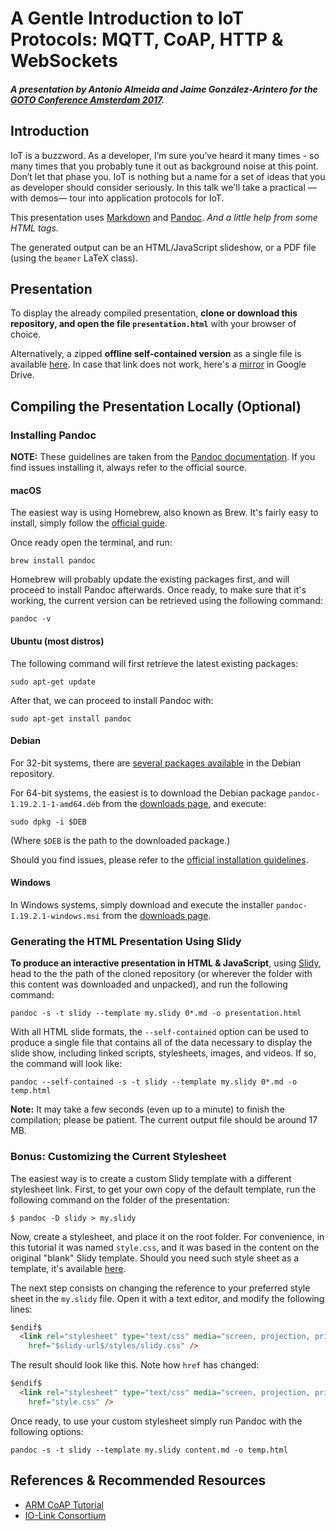 # A Gentle Introduction to IoT Protocols: MQTT, CoAP, HTTP & WebSockets

#### _A presentation by Antonio Almeida and Jaime González-Arintero for the [GOTO Conference Amsterdam 2017](https://gotoams.nl/2017/sessions/126)._

## Introduction

IoT is a buzzword. As a developer, I’m sure you’ve heard it many times - so many times that you probably tune it out as background noise at this point. Don’t let that phase you. IoT is nothing but a name for a set of ideas that you as developer should consider seriously. In this talk we'll take a practical &mdash;with demos&mdash; tour into application protocols for IoT.

This presentation uses [Markdown](https://en.wikipedia.org/wiki/Markdown) and [Pandoc](http://pandoc.org). _And a little help from some HTML tags._

The generated output can be an HTML/JavaScript slideshow, or a PDF file (using the `beamer` LaTeX class).

## Presentation

To display the already compiled presentation, **clone or download this repository, and open the file `presentation.html`** with your browser of choice.

Alternatively, a zipped **offline self-contained version** as a single file is available [here](https://github.com/chronoclast/gotoams2017/raw/master/downloads/GOTOAMS-2017-IoT-Protocols.zip). In case that link does not work, here's a [mirror](https://drive.google.com/open?id=0B8MA2me0e_7lNE1jOEYtOWVNcTg) in Google Drive.

## Compiling the Presentation Locally (Optional)

### Installing Pandoc

**NOTE:** These guidelines are taken from the [Pandoc documentation](http://pandoc.org/installing.html). If you find issues installing it, always refer to the official source.

#### macOS

The easiest way is using Homebrew, also known as Brew. It's fairly easy to install, simply follow the [official guide](https://brew.sh).

Once ready open the terminal, and run:

    brew install pandoc

Homebrew will probably update the existing packages first, and will proceed to install Pandoc afterwards. Once ready, to make sure that it's working, the current version can be retrieved using the following command:

    pandoc -v

#### Ubuntu (most distros)

The following command will first retrieve the latest existing packages:

    sudo apt-get update

After that, we can proceed to install Pandoc with:

    sudo apt-get install pandoc

#### Debian

For 32-bit systems, there are [several packages available](https://packages.debian.org/search?keywords=pandoc) in the Debian repository.

For 64-bit systems, the easiest is to download the Debian package `pandoc-1.19.2.1-1-amd64.deb` from the [downloads page](https://github.com/jgm/pandoc/releases/tag/1.19.2.1), and execute:

    sudo dpkg -i $DEB

(Where `$DEB` is the path to the downloaded package.)

Should you find issues, please refer to the [official installation guidelines](http://pandoc.org/installing.html).

#### Windows

In Windows systems, simply download and execute the installer `pandoc-1.19.2.1-windows.msi` from the [downloads page](https://github.com/jgm/pandoc/releases/tag/1.19.2.1).

### Generating the HTML Presentation Using Slidy

**To produce an interactive presentation in HTML & JavaScript**, using [Slidy](https://www.w3.org/Talks/Tools/Slidy2/#(1)), head to the the path of the cloned repository (or wherever the folder with this content was downloaded and unpacked), and run the following command:   

    pandoc -s -t slidy --template my.slidy 0*.md -o presentation.html

With all HTML slide formats, the `--self-contained` option can be used to produce a single file that contains all of the data necessary to display the slide show, including linked scripts, stylesheets, images, and videos. If so, the command will look like:  

    pandoc --self-contained -s -t slidy --template my.slidy 0*.md -o temp.html

**Note:** It may take a few seconds (even up to a minute) to finish the compilation; please be patient. The current output file should be around 17 MB.

### Bonus: Customizing the Current Stylesheet

The easiest way is to create a custom Slidy template with a different stylesheet link. First, to get your own copy of the default template, run the following command on the folder of the presentation:

    $ pandoc -D slidy > my.slidy

Now, create a stylesheet, and place it on the root folder. For convenience, in this tutorial it was named `style.css`, and it was based in the content on the original "blank" Slidy template. Should you need such style sheet as a template, it's available [here](https://www.w3.org/Talks/Tools/Slidy2/styles/slidy.css).

The next step consists on changing the reference to your preferred style sheet in the `my.slidy` file. Open it with a text editor, and modify the following lines: 

```html
$endif$
  <link rel="stylesheet" type="text/css" media="screen, projection, print"
    href="$slidy-url$/styles/slidy.css" />
```

The result should look like this. Note how `href` has changed:

```html
$endif$
  <link rel="stylesheet" type="text/css" media="screen, projection, print"
    href="style.css" />
```

Once ready, to use your custom stylesheet simply run Pandoc with the following options:  
    
    pandoc -s -t slidy --template my.slidy content.md -o temp.html

## References & Recommended Resources 

* [ARM CoAP Tutorial](https://www.slideshare.net/zdshelby/coap-tutorial)
* [IO-Link Consortium](http://www.io-link.com)
